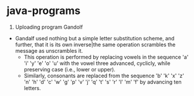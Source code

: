 # java-programs
1. Uploading program Gandolf 
  - Gandalf used nothing but a simple letter substitution scheme, and further, that it is its own inverse|the same operation scrambles the message as unscrambles it. 
    - This operation is performed by replacing vowels in the sequence 'a' 'i' 'y' 'e' 'o' 'u' with the vowel three advanced, cyclicly, while preserving case (i.e., lower or upper).
    - Similarly, consonants are replaced from the sequence 'b' 'k' 'x' 'z' 'n' 'h' 'd' 'c' 'w' 'g' 'p' 'v' 'j' 'q' 't' 's' 'r' 'l' 'm' 'f' by advancing ten letters. 
